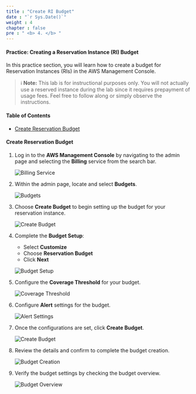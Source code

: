 ```yaml
---
title : "Create RI Budget"
date : "`r Sys.Date()`"
weight : 4
chapter : false
pre : " <b> 4. </b> "
---
```



#### Practice: Creating a Reservation Instance (RI) Budget

In this practice section, you will learn how to create a budget for Reservation Instances (RIs) in the AWS Management Console.

> ℹ️ **Note:** This lab is for instructional purposes only. You will not actually use a reserved instance during the lab since it requires prepayment of usage fees. Feel free to follow along or simply observe the instructions.

#### Table of Contents

- [Create Reservation Budget](#create-reservation-budget)

#### Create Reservation Budget

1. Log in to the **AWS Management Console** by navigating to the admin page and selecting the **Billing** service from the search bar.

    ![Billing Service](/images/4/0001.png?featherlight=false&width=90pc)

2. Within the admin page, locate and select **Budgets**.

    ![Budgets](/images/4/0001.png?featherlight=false&width=90pc)

3. Choose **Create Budget** to begin setting up the budget for your reservation instance.

    ![Create Budget](/images/4/0001.png?featherlight=false&width=90pc)

4. Complete the **Budget Setup**:

   - Select **Customize**
   - Choose **Reservation Budget**
   - Click **Next**

    ![Budget Setup](/images/4/0002.png?featherlight=false&width=90pc)

5. Configure the **Coverage Threshold** for your budget.

    ![Coverage Threshold](/images/4/0008.png?featherlight=false&width=90pc)

6. Configure **Alert** settings for the budget.

    ![Alert Settings](/images/4/0006.png?featherlight=false&width=90pc)

7. Once the configurations are set, click **Create Budget**.

    ![Create Budget](/images/4/0007.png?featherlight=false&width=90pc)

8. Review the details and confirm to complete the budget creation.

    ![Budget Creation](/images/4/0009.png?featherlight=false&width=90pc)

9. Verify the budget settings by checking the budget overview.

    ![Budget Overview](/images/4/00010.png?featherlight=false&width=90pc)
